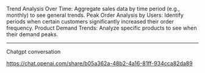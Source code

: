 


Trend Analysis Over Time: Aggregate sales data by time period (e.g., monthly) to see general trends.
Peak Order Analysis by Users: Identify periods when certain customers significantly increased their order frequency.
Product Demand Trends: Analyze specific products to see when their demand peaks.




---

Chatgpt conversation 

https://chat.openai.com/share/b05a362a-48b2-4a16-81ff-934cca82da89

